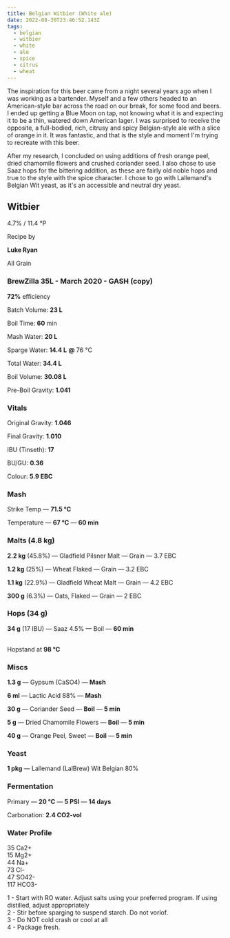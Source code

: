 ```yaml
---
title: Belgian Witbier (White ale)
date: 2022-08-30T23:46:52.143Z
tags:
  - belgian
  - witbier
  - white
  - ale
  - spice
  - citrus
  - wheat
---
```

The inspiration for this beer came from a night several years ago when I was working as a bartender. Myself and a few others headed to an American-style bar across the road on our break, for some food and beers. I ended up getting a Blue Moon on tap, not knowing what it is and expecting it to be a thin, watered down American lager. I was surprised to receive the opposite, a full-bodied, rich, citrusy and spicy Belgian-style ale with a slice of orange in it. It was fantastic, and that is the style and moment  I'm trying to recreate with this beer.

After my research, I concluded on using additions of fresh orange peel, dried chamomile flowers and crushed coriander seed. I also chose to use Saaz hops for the bittering addition, as these are fairly old noble hops and true to the style with the spice character. I chose to go with Lallemand's Belgian Wit yeast, as it's an accessible and neutral dry yeast.

<!--StartFragment-->

## **Witbier**

4.7% / 11.4 °P

Recipe by

**Luke Ryan**

All Grain

### **BrewZilla 35L - March 2020 - GASH (copy)**

**72%** efficiency

Batch Volume: **23 L**

Boil Time: **60** min

Mash Water: **20 L**

Sparge Water: **14.4 L** **@** 76 °C

Total Water: **34.4 L**

Boil Volume: **30.08 L**

Pre-Boil Gravity: **1.041**

### Vitals

Original Gravity: **1.046**

Final Gravity: **1.010**

IBU (Tinseth): **17**

BU/GU: **0.36**

Colour: **5.9 EBC** 

### Mash

Strike Temp — **71.5 °C**

Temperature — **67 °C** — **60 min**

### Malts **(4.8 kg)**

**2.2 kg** (45.8%) — Gladfield Pilsner Malt — Grain — 3.7 EBC

**1.2 kg** (25%) — Wheat Flaked — Grain — 3.2 EBC

**1.1 kg** (22.9%) — Gladfield Wheat Malt — Grain — 4.2 EBC

**300 g** (6.3%) — Oats, Flaked — Grain — 2 EBC

### Hops **(34 g)**

**34 g** (17 IBU) — Saaz 4.5% — Boil — **60 min**

\
Hopstand at **98 °C**

### Miscs

**1.3 g** — Gypsum (CaSO4) — **Mash**

**6 ml** — Lactic Acid 88% — **Mash**

**30 g** — Coriander Seed — **Boil** — **5 min**

**5 g** — Dried Chamomile Flowers — **Boil** — **5 min**

**40 g** — Orange Peel, Sweet — **Boil** — **5 min**

### Yeast

**1 pkg** — Lallemand (LalBrew) Wit Belgian 80%

### Fermentation

Primary — **20 °C** — **5 PSI** — **14 days**

Carbonation: **2.4 CO2-vol**

### Water Profile

35 Ca2+\
15 Mg2+\
44 Na+\
73 Cl-\
47 SO42-\
117 HCO3-

1 - Start with RO water. Adjust salts using your preferred program. If using distilled, adjust appropriately\
2 - Stir before sparging to suspend starch. Do not vorlof. \
3 - Do NOT cold crash or cool at all \
4 - Package fresh.

<!--EndFragment-->